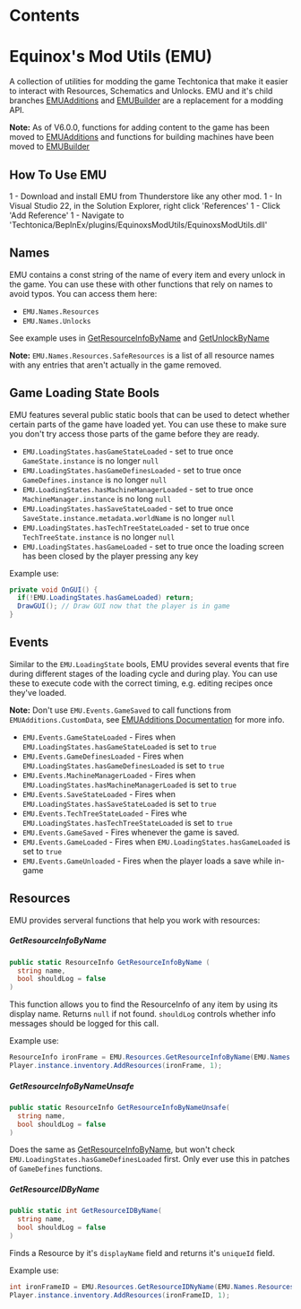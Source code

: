 # Contents

# Equinox's Mod Utils (EMU)
A collection of utilities for modding the game Techtonica that make it easier to interact with Resources, Schematics and Unlocks. EMU and it's child branches [EMUAdditions](https://thunderstore.io/c/techtonica/p/Equinox/EMUAdditions/) and [EMUBuilder]() are a replacement for a modding API.

**Note:** As of V6.0.0, functions for adding content to the game has been moved to [EMUAdditions](https://thunderstore.io/c/techtonica/p/Equinox/EMUAdditions/) and functions for building machines have been moved to [EMUBuilder]()

## How To Use EMU

1 - Download and install EMU from Thunderstore like any other mod.
1 - In Visual Studio 22, in the Solution Explorer, right click 'References'
1 - Click 'Add Reference'
1 - Navigate to 'Techtonica/BepInEx/plugins/EquinoxsModUtils/EquinoxsModUtils.dll'

## Names

EMU contains a const string of the name of every item and every unlock in the game. You can use these with other functions that rely on names to avoid typos. You can access them here:

- `EMU.Names.Resources`
- `EMU.Names.Unlocks`

See example uses in [GetResourceInfoByName](#getresourceinfobyname) and [GetUnlockByName](#getunlockbyname)

**Note:** `EMU.Names.Resources.SafeResources` is a list of all resource names with any entries that aren't actually in the game removed. 

## Game Loading State Bools

EMU features several public static bools that can be used to detect whether certain parts of the game have loaded yet. You can use these to make sure you don't try access those parts of the game before they are ready.

- `EMU.LoadingStates.hasGameStateLoaded` - set to true once `GameState.instance` is no longer `null`
- `EMU.LoadingStates.hasGameDefinesLoaded` - set to true once `GameDefines.instance` is no longer `null`
- `EMU.LoadingStates.hasMachineManagerLoaded` - set to true once `MachineManager.instance` is no long `null`
- `EMU.LoadingStates.hasSaveStateLoaded` - set to true once `SaveState.instance.metadata.worldName` is no longer `null`
- `EMU.LoadingStates.hasTechTreeStateLoaded` - set to true once `TechTreeState.instance` is no longer `null`
- `EMU.LoadingStates.hasGameLoaded` - set to true once the loading screen has been closed by the player pressing any key

Example use:

```csharp
private void OnGUI() {
  if(!EMU.LoadingStates.hasGameLoaded) return;
  DrawGUI(); // Draw GUI now that the player is in game
}
```

## Events

Similar to the `EMU.LoadingState` bools, EMU provides several events that fire during different stages of the loading cycle and during play. You can use these to execute code with the correct timing, e.g. editing recipes once they've loaded.

**Note:** Don't use `EMU.Events.GameSaved` to call functions from `EMUAdditions.CustomData`, see [EMUAdditions Documentation]() for more info.

- `EMU.Events.GameStateLoaded` - Fires when `EMU.LoadingStates.hasGameStateLoaded` is set to `true`
- `EMU.Events.GameDefinesLoaded` - Fires when `EMU.LoadingStates.hasGameDefinesLoaded` is set to `true`
- `EMU.Events.MachineManagerLoaded` - Fires when `EMU.LoadingStates.hasMachineManagerLoaded` is set to `true`
- `EMU.Events.SaveStateLoaded` - Fires when `EMU.LoadingStates.hasSaveStateLoaded` is set to `true`
- `EMU.Events.TechTreeStateLoaded` - Fires whe `EMU.LoadingStates.hasTechTreeStateLoaded` is set to `true`
- `EMU.Events.GameSaved` - Fires whenever the game is saved. 
- `EMU.Events.GameLoaded` - Fires when `EMU.LoadingStates.hasGameLoaded` is set to `true`
- `EMU.Events.GameUnloaded` - Fires when the player loads a save while in-game

## Resources

EMU provides serveral functions that help you work with resources:

##### GetResourceInfoByName

```csharp
public static ResourceInfo GetResourceInfoByName (
  string name,
  bool shouldLog = false
)
```

This function allows you to find the ResourceInfo of any item by using its display name. Returns `null` if not found. `shouldLog` controls whether info messages should be logged for this call.

Example use:

```csharp
ResourceInfo ironFrame = EMU.Resources.GetResourceInfoByName(EMU.Names.Resources.IronFrame);
Player.instance.inventory.AddResources(ironFrame, 1);
```

##### GetResourceInfoByNameUnsafe

```csharp
public static ResourceInfo GetResourceInfoByNameUnsafe(
  string name,
  bool shouldLog = false
)
```

Does the same as [GetResourceInfoByName](#getresourceinfobyname), but won't check `EMU.LoadingStates.hasGameDefinesLoaded` first. Only ever use this in patches of `GameDefines` functions.

##### GetResourceIDByName

```csharp
public static int GetResourceIDByName(
  string name,
  bool shouldLog = false
)
```

Finds a Resource by it's `displayName` field and returns it's `uniqueId` field.

Example use:

```csharp
int ironFrameID = EMU.Resources.GetResourceIDNyName(EMU.Names.Resources.IronFrame);
Player.instance.inventory.AddResources(ironFrameID, 1);
```